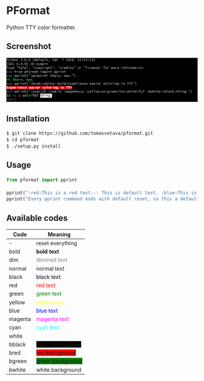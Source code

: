 # PFormat
Python TTY color formatter.

## Screenshot

![alt text](https://raw.githubusercontent.com/tomasvotava/pformat/master/screenshot.png "Screenshot")

## Installation
```bash
$ git clone https://github.com/tomasvotava/pformat.git
$ cd pformat
$ ./setup.py install
```

## Usage
```python
from pformat import pprint

pprint(":red:This is a red text:-: This is default text. :blue:This is blue text.")
pprint("Every pprint command ends with default reset, so this a default text.")
```

## Available codes
| Code    | Meaning                                                  |
|---------|----------------------------------------------------------|
| -       | reset everything                                         |
| bold    | **bold text**                                            |
| dim     | <span style="color: gray;">dimmed text</span>            |
| normal  | normal text                                              |
| black   | <span style="color: black;">black text</span>            |
| red     | <span style="color: red;">red text</span>                |
| green   | <span style="color: green;">green text</span>            |
| yellow  | <span style="color: yellow;">yellow text</span>          |
| blue    | <span style="color: blue;">blue text</span>              |
| magenta | <span style="color: magenta;">magenta text</span>        |
| cyan    | <span style="color: cyan;">cyan text</span>              |
| white   | <span style="color: white;">white text</span>            |
| bblack  | <span style="background: black;">black background</span> |
| bred    | <span style="background: red;">red background</span>     |
| bgreen  | <span style="background: green;">green background</span> |
| bwhite  | <span style="background: white;">white background</span> |
